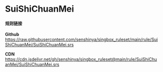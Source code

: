 # SuiShiChuanMei

#### 规则链接

**Github**
https://raw.githubusercontent.com/senshinya/singbox_ruleset/main/rule/SuiShiChuanMei/SuiShiChuanMei.srs

**CDN**
https://cdn.jsdelivr.net/gh/senshinya/singbox_ruleset@main/rule/SuiShiChuanMei/SuiShiChuanMei.srs